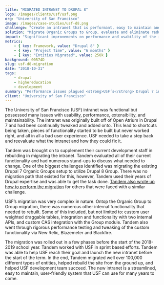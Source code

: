 ```yaml
---
title: "MIGRATED INTRANET TO DRUPAL 8"
logo: /images/clients/usf/usf.png
org: "University of San Francisco"
image: /images/case-studies/usf-d8.png
challenge: "Create an intranet that is performant, easy to maintain and uses the best practices of Drupal."
solution: "Migrate Organic Groups to Group, evaluate and eliminate redundant and unused functionality, rebuild custom functionality."
impact: "Significant improvements on performance and usability of the intranet."
metrics:
    - { key: Framework, value: "Drupal 8" }
    - { key: "Project Time", value: "6 months" }
    - { key: "Entities Migrated", value: 250k }
background: 00574D
slug: usf-d8-migration
date: "2018-10-31"
tags:
    - drupal
    - highereducation
    - development
summary: "Performance issues plagued <strong>USF’s</strong> Drupal 7 intranet and it was time for a better solution.  Tandem helped USF migrate their intranet and redid all of their custom functionality."
client: "University of San Francisco"
---
```


The University of San Francisco (USF) intranet was functional but possessed many issues with usability, performance, extensibility, and maintainability.  The intranet was originally built off of Open Atrium in Drupal 7 and had been continually tweaked and added onto. This lead to shortcuts being taken, pieces of functionality started to be built but never worked right, and all in all a bad user experience.  USF needed to take a step back and reevaluate what the intranet and how they could fix it.

Tandem was brought on to supplement their current development staff in rebuilding in migrating the intranet. Tandem evaluated all of their current functionality and had numerous stand-ups to discuss what needed to change.  One of the biggest challenges identified was migrating the existing Drupal 7 Organic Groups setup to utilize Drupal 8 Group.  There was no migration path that existed for this, however, Tandem used their years of Drupal expertise and was able to get the task done. [Tandem also wrote up how to perform the migration](https://thinktandem.io/blog/2018/03/30/migrating-drupal-7-organic-groups-to-drupal-8-group/) for others that were faced with a similar challenge.

USF’s migration was very complex in nature.  Ontop the Organic Group to Group migration, there was numerous other internal functionality that needed to rebuilt.  Some of this included, but not limited to: custom user weighted draggable tables, integration and functionality with two internal APIs, and custom CAS integration with the Group module.  Tandem also went through rigorous performance testing and tweaking of the custom functionality via New Relic, Blazemeter and Blackfire.  

The migration was rolled out in a few phases before the start of the 2018-2019 school year.  Tandem worked with USF in sprint based efforts.  Tandem was able to help USF reach their goal and launch the new intranet before the start of the term.  In the end, Tandem migrated well over 100,000 different types of entities, helped rebuild the site from the ground up, and helped USF development team succeed.  The new intranet is a streamlined, easy to maintain, user-friendly system that USF can use for many years to come.

